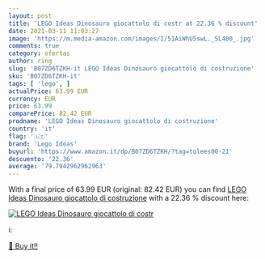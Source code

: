 ```yaml
---
layout: post
title: 'LEGO Ideas Dinosauro giocattolo di costr at 22.36 % discount'
date: 2021-03-11 11:03:27
image: 'https://m.media-amazon.com/images/I/51AiWhU5swL._SL400_.jpg'
comments: true
category: ofertas
author: ring
slug: 'B07ZD6TZKH-it LEGO Ideas Dinosauro giocattolo di costruzione'
sku: 'B07ZD6TZKH-it'
tags: [ 'lego', ]
actualPrice: 63.99 EUR
currency: EUR
price: 63.99
comparePrice: 82.42 EUR
prodname: 'LEGO Ideas Dinosauro giocattolo di costruzione'
country: 'it'
flag: '🇮🇹'
brand: 'Lego Ideas'
buyurl: 'https://www.amazon.it/dp/B07ZD6TZKH/?tag=tolees00-21'
descuento: '22.36'
average: '79.7942962962963'
---
```


With a final price of 63.99 EUR (original: 82.42 EUR) you can find [LEGO Ideas Dinosauro giocattolo di costruzione](https://www.amazon.it/dp/B07ZD6TZKH/?tag=tolees00-21) with a  22.36 % discount here:

[![LEGO Ideas Dinosauro giocattolo di costr](https://m.media-amazon.com/images/I/51AiWhU5swL._SL400_.jpg)](https://www.amazon.it/dp/B07ZD6TZKH/?tag=tolees00-21)

ℹ️:


[🛒 Buy it!!](https://www.amazon.it/dp/B07ZD6TZKH/?tag=tolees00-21)
